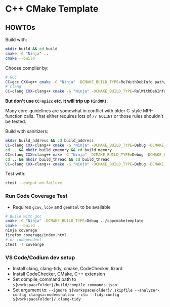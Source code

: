 # C++ CMake Template
## HOWTOs
Build with:
```bash
mkdir build && cd build
cmake -G "Ninja" ..
cmake --build
```

Choose compiler by:
```bash
# GCC
CC=gcc CXX=g++ cmake -G "Ninja" -DCMAKE_BUILD_TYPE=RelWithDebInfo path/to/source
# clang
CC=clang CXX=clang++ cmake -G "Ninja" -DCMAKE_BUILD_TYPE=RelWithDebInfo path/to/source
```

**But don't use `CC=mpicc` etc. it will trip up `FindMPI`**.

Many core-guidelines are somewhat in conflict with older C-style MPI-function calls.
That either requires lots of `// NOLINT` or those rules shouldn't be tested.

Build with sanitizers:
```bash
mkdir build_address && cd build_address
CC=clang CXX=clang++ cmake -G "Ninja" -DCMAKE_BUILD_TYPE=Debug -DCMAKE_CXX_FLAGS="-fsanitize=address -fsanitize=undefined" path/to/source
cd .. && mkdir build_cmemory && cd build_memory
CC=clang CXX=clang++ make -G "Ninja" -DCMAKE_BUILD_TYPE=Debug -DCMAKE_CXX_FLAGS="-fsanitize=memory" path/to/source
cd .. && mkdir build_thread && cd build_thread
CC=clang CXX=clang++ cmake -G "Ninja" -DCMAKE_BUILD_TYPE=Debug -DCMAKE_CXX_FLAGS="-fsanitize=thread" path/to/source
```

Test with:
```bash
ctest --output-on-failure
```


### Run Code Coverage Test
- Requires `gcov`, `lcov` and `genhtml` to be available
```bash
# Build with gcc
cmake -G "Ninja" -DCMAKE_BUILD_TYPE=Debug ../cppcmaketemplate
cmake --build .
ninja coverage
firefox coverage/index.html
# or independent
ctest -T covearge
```


### VS Code/Codium dev setup
- Install clang, clang-tidy, cmake, CodeChecker, lizard
- Install CodeChecker, CMake, C++ extension
- Set compile_command path to `${workspaceFolder}/build/compile_commands.json`
- Set argument to: `--ignore ${workspaceFolder}/.skipfile --analyzer-config clangsa:mode=shallow --ctu --tidy-config ${workspaceFolder}/.clang-tidy`
